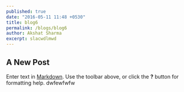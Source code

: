 ```yaml
---
published: true
date: "2016-05-11 11:48 +0530"
title: blog6
permalink: /blogs/blog6
author: Akshat Sharma
excerpt: slacwdlmwd
---
```

## A New Post

Enter text in [Markdown](http://daringfireball.net/projects/markdown/). Use the toolbar above, or click the **?** button for formatting help.
dwfewfwfw
